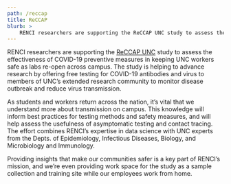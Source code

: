 ```yaml
---
path: /reccap
title: ReCCAP
blurb: >
    RENCI researchers are supporting the ReCCAP UNC study to assess the effectiveness of COVID-19 preventive measures in keeping UNC workers safe as labs re-open across campus. The study is helping to advance research by offering free testing for COVID-19 antibodies and virus to members of UNC’s extended research community to monitor disease outbreak and reduce virus transmission.
---
```


RENCI researchers are supporting the [ReCCAP UNC](https://tracs.unc.edu/index.php/news-articles/1704-covid-19-study-recruiting-unc-faculty-students-and-staff-involved-with-research-on-campus) study to assess the effectiveness of COVID-19 preventive measures in keeping UNC workers safe as labs re-open across campus. The study is helping to advance research by offering free testing for COVID-19 antibodies and virus to members of UNC’s extended research community to monitor disease outbreak and reduce virus transmission.

As students and workers return across the nation, it’s vital that we understand more about transmission on campus. This knowledge will inform best practices for testing methods and safety measures, and will help assess the usefulness of asymptomatic testing and contact tracing. The effort combines RENCI’s expertise in data science with UNC experts from the Depts. of Epidemiology, Infectious Diseases, Biology, and Microbiology and Immunology.

Providing insights that make our communities safer is a key part of RENCI’s mission, and we’re even providing work space for the study as a sample collection and training site while our employees work from home. 